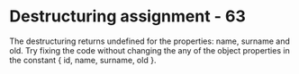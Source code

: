 # Destructuring assignment - 63

The destructuring returns undefined for the properties: name, surname and old. Try fixing the code without changing the any of the object properties in the constant { id, name, surname, old }.
